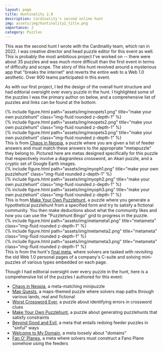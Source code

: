 ```yaml
---
layout: page
title: Huntinality 2.0
description: Cardinality's second online hunt
img: assets/img/huntinality2_title.png
importance: 2
category: Puzzles
---
```


This was the second hunt I wrote with the Cardinality team, which ran in 2022. I was creative director and head puzzle editor for this event as well. This is probably the most ambitious project I've worked on -- there were about 35 puzzles and was much more difficult than the first event in terms of difficulty and scope. The story of this hunt revolved around a mysterious app that "breaks the internet" and reverts the entire web to a Web 1.0 aesthetic. Over 600 teams participated in this event.

As with our first project, I led the design of the overall hunt structure and had editorial oversight over every puzzle in the hunt. I highlighted some of the puzzles I was the primary author on below, and a comprehensive list of puzzles and links can be found at the bottom.

<div class="row">
    <div class="col-sm mt-8 mt-md-0">
        {% include figure.html path="assets/img/neopets1.png" title="make your own puzzlehunt" class="img-fluid rounded z-depth-1" %}
    </div>
    <div class="col-sm mt-8 mt-md-0">
        {% include figure.html path="assets/img/neopets2.png" title="make your own puzzlehunt" class="img-fluid rounded z-depth-1" %}
    </div>
    <div class="col-sm mt-8 mt-md-0">
        {% include figure.html path="assets/img/neopets3.png" title="make your own puzzlehunt" class="img-fluid rounded z-depth-1" %}
    </div>
</div>
<div class="caption">
    This is from <a href="https://2022.huntinality.com/puzzles/chaos_in_neopia">Chaos in Neopia</a>, a puzzle where you are given a list
    of feeder answers and must match these answers to the appropriate "metapuzzle" they belong to. Pictured here are metas designed specifically
    for this puzzle that respectively involve a diagramless crossword, an Akari puzzle, and a cryptic set of Google Earth images.
</div>

<div class="row">
    <div class="col-sm mt-3 mt-md-0">
        {% include figure.html path="assets/img/myoph1.png" title="make your own puzzlehunt" class="img-fluid rounded z-depth-1" %}
    </div>
    <div class="col-sm mt-3 mt-md-0">
        {% include figure.html path="assets/img/myoph2.png" title="make your own puzzlehunt" class="img-fluid rounded z-depth-1" %}
    </div>
    <div class="col-sm mt-3 mt-md-0">
        {% include figure.html path="assets/img/myoph3.png" title="make your own puzzlehunt" class="img-fluid rounded z-depth-1" %}
    </div>
</div>
<div class="caption">
    This is from <a href="https://2022.huntinality.com/puzzles/make_your_own_puzzlehunt">Make Your Own Puzzlehunt</a>, a puzzle where you generate a
    hypothetical puzzlehunt from a specified form and try to satisfy a fictional community. You then make deductions about what the community
    likes and how you can use the "Puzzlehunt Bingo" grid to progress in the puzzle.
</div>

<div class="row">
    <div class="col-sm mt-3 mt-md-0">
        {% include figure.html path="assets/img/metameta1.png" title="metameta" class="img-fluid rounded z-depth-1" %}
    </div>
    <div class="col-sm mt-3 mt-md-0">
        {% include figure.html path="assets/img/metameta2.png" title="metameta" class="img-fluid rounded z-depth-1" %}
    </div>
    <div class="col-sm mt-3 mt-md-0">
        {% include figure.html path="assets/img/metameta3.png" title="metameta" class="img-fluid rounded z-depth-1" %}
    </div>
</div>
<div class="caption">
    This is from the hunt's <a href="https://2022.huntinality.com/puzzles/dude_wheres_my_answer_checker">final meta</a>, where solvers are tasked
    with revisiting the old Web 1.0 personal pages of a company's C-suite and solving mini-puzzles of various types embedded on each page.
</div>


Though I had editorial oversight over every puzzle in the hunt, here is a comprehensive list of the puzzles I authored for this event:

<ul>
    <li><a href="https://2022.huntinality.com/puzzles/chaos_in_neopia">Chaos in Neopia</a>, a meta-matching minipuzzle</li>
    <li><a href="https://2022.huntinality.com/puzzles/map_quests">Map Quests</a>, a maps-themed puzzle where solvers map paths through various lands, real and fictional</li>
    <li><a href="https://2022.huntinality.com/puzzles/worst_crossword_ever">Worst Crossword Ever</a>, a puzzle about identifying errors in crossword clues</li>
    <li><a href="https://2022.huntinality.com/puzzles/make_your_own_puzzlehunt">Make Your Own Puzzlehunt</a>, a puzzle about generating puzzlehunts that satisfy constraints</li>
    <li><a href="https://2022.huntinality.com/puzzles/beyond_good_and_evil">Beyond Good and Evil</a>, a meta that entails redoing feeder puzzles in "sinful" ways</li>
    <li><a href="https://2022.huntinality.com/puzzles/welcome_to_my_domain">Welcome to My Domain</a>, a meta loosely about "domains"</li>
    <li><a href="https://2022.huntinality.com/puzzles/fan_o_planes">Fan O' Planes</a>, a meta where solvers must construct a Fano Plane somehow using the feeders</li>
</ul>

